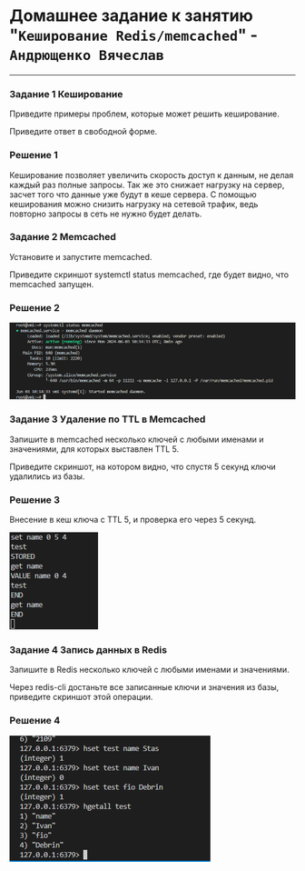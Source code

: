 # Домашнее задание к занятию "`Кеширование Redis/memcached`" - `Андрющенко Вячеслав`


---

### Задание 1  Кеширование  


Приведите примеры проблем, которые может решить кеширование.

Приведите ответ в свободной форме.


### Решение 1  


Кеширование позволяет увеличить скорость доступ к данным, не делая каждый раз полные запросы. Так же это снижает нагрузку на сервер, засчет того что данные уже будут в кеше сервера.
С помощью кеширования можно снизить нагрузку на сетевой трафик, ведь повторно запросы в сеть не нужно будет делать.





### Задание 2 Memcached


Установите и запустите memcached.

Приведите скриншот systemctl status memcached, где будет видно, что memcached запущен.



### Решение 2  

![memcached](/pic/1.png) 


### Задание 3 Удаление по TTL в Memcached

Запишите в memcached несколько ключей с любыми именами и значениями, для которых выставлен TTL 5.

Приведите скриншот, на котором видно, что спустя 5 секунд ключи удалились из базы.


### Решение 3


Внесение в кеш ключа с TTL 5, и проверка его через 5 секунд.  

![memcached](/pic/2.png) 


### Задание 4 Запись данных в Redis 


Запишите в Redis несколько ключей с любыми именами и значениями. 

Через redis-cli достаньте все записанные ключи и значения из базы, приведите скриншот этой операции.



### Решение 4  

![redis](/pic/3.png) 
